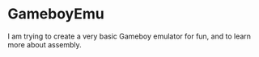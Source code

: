 # GameboyEmu
I am trying to create a very basic Gameboy emulator for fun, and to learn more about assembly.
